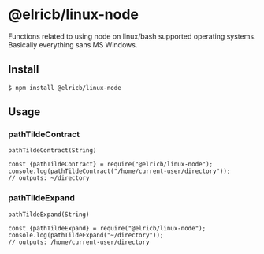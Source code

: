 # @elricb/linux-node

Functions related to using node on linux/bash supported operating systems.  Basically everything sans MS Windows.

## Install

```
$ npm install @elricb/linux-node
```

## Usage

### pathTildeContract

`pathTildeContract(String)`

```
const {pathTildeContract} = require("@elricb/linux-node");
console.log(pathTildeContract("/home/current-user/directory"));
// outputs: ~/directory
```

### pathTildeExpand

`pathTildeExpand(String)`

```
const {pathTildeExpand} = require("@elricb/linux-node");
console.log(pathTildeExpand("~/directory"));
// outputs: /home/current-user/directory
```


